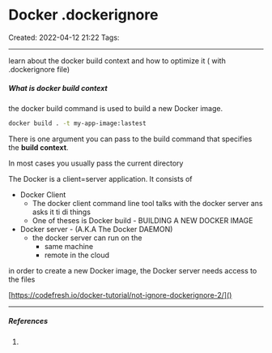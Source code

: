 # Docker .dockerignore
Created: 2022-04-12 21:22
Tags: 
____

learn about the docker build context and how to optimize it ( with .dockerignore file)

##### What is docker build context

the docker build command is used to build a new Docker image.

```bash
docker build . -t my-app-image:lastest
```

There is one argument you can pass to the build command that specifies the __build context__.

In most cases you usually pass the current directory 

The Docker is a client=server application.
It consists of 
- Docker Client
	- The docker client command line tool talks with the docker server ans asks it ti di things
	- One of theses is Docker build - BUILDING A NEW DOCKER IMAGE
- Docker server - (A.K.A  The Docker DAEMON)
	- the docker server can run on the 
		- same machine 
		- remote in the cloud

in order to create a new Docker image, the Docker server needs access to the files

[https://codefresh.io/docker-tutorial/not-ignore-dockerignore-2/]()


_____
##### References
1.

